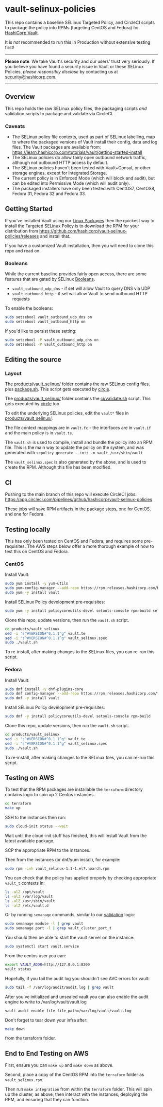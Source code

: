 # vault-selinux-policies

This repo contains a baseline SELinux Targeted Policy, and CircleCI scripts to package the policy into RPMs (targeting CentOS and Fedora) for [HashiCorp Vault](https://www.vaultproject.io).

It is _not_ recommended to run this in Production without extensive testing first!

-----

**Please note**: We take Vault's security and our users' trust very seriously. If you believe you have found a security issue in Vault or these SELinux Policies, _please responsibly disclose_ by contacting us at [security@hashicorp.com](mailto:security@hashicorp.com).

-----

## Overview

This repo holds the raw SELinux policy files, the packaging scripts _and_ validation scripts to package and validate via CircleCI.

### Caveats

* The SELinux policy file contexts, used as part of SELinux labelling, map to where the packaged versions of Vault install their config, data and log files. The Vault packages are available from: https://learn.hashicorp.com/tutorials/vault/getting-started-install
* The SELinux policies do allow fairly open outbound network traffic, although not outbound HTTP access by default.
* The SELinux policies haven't been tested with Vault+Consul, or other storage engines, except for Integrated Storage.
* The current policy is in Enforced Mode (which will block and audit), but can be edited into Permissive Mode (which will audit only).
* The packaged installers have only been tested with CentOS7, CentOS8, Fedora 31, Fedora 32 and Fedora 33.

## Getting Started

If you've installed Vault using our [Linux Packages](https://learn.hashicorp.com/tutorials/vault/getting-started-install) then the quickest way to install the Targeted SELinux Policy is to download the RPM for your distribution from https://github.com/hashicorp/vault-selinux-policies/releases and install that.

If you have a customized Vault installation, then you will need to clone this repo and read on.

### Booleans

While the current baseline provides fairly open access, there are some features that are gated by SELinux [Booleans](https://wiki.gentoo.org/wiki/SELinux/Tutorials/Using_SELinux_booleans).

* `vault_outbound_udp_dns` - if set will allow Vault to query DNS via UDP
* `vault_outbound_http` - if set will allow Vault to send outbound HTTP requests

To enable the booleans:

```sh
sudo setsebool vault_outbound_udp_dns on
sudo setsebool vault_outbound_http on
```

If you'd like to persist these setting:

```sh
sudo setsebool -P vault_outbound_udp_dns on
sudo setsebool -P vault_outbound_http on
```

## Editing the source

### Layout

The [products/vault_selinux/](products/vault_selinux/) folder contains the raw SELinux config files, plus [package.sh](products/vault_selinux/package.sh). This script gets executed by [circle](.circleci/config.yml).

The [products/vault_selinux/](products/vault_selinux/) folder contains the [ci/validate.sh](products/vault_selinux/ci/validate.sh) script. This gets executed by [circle](.circleci/config.yml) too.

To edit the underlying SELinux policies, edit the `vault*` files in [products/vault_selinux/](products/vault_selinux/).

The file context mappings are in `vault.fc` - the interfaces are in `vault.if` and the main policy is in `vault.te`.

The `vault.sh` is used to compile, install and bundle the policy into an RPM file. This is the main way to update the policy on the system, and was generated with `sepolicy generate --init -n vault /usr/sbin/vault`

The `vault_selinux.spec` is also generated by the above, and is used to create the RPM. Although this file has been modified.

## CI

Pushing to the main branch of this repo will execute CircleCI jobs: https://app.circleci.com/pipelines/github/hashicorp/vault-selinux-policies

These jobs will save RPM artifacts in the package steps, one for CentOS, and one for Fedora.

## Testing locally

This has only been tested on CentOS and Fedora, and requires some pre-requisites. The AWS steps below offer a more thorough example of how to test this on CentOS and Fedora.

### CentOS

Install Vault:

```sh
sudo yum install -y yum-utils
sudo yum-config-manager --add-repo https://rpm.releases.hashicorp.com/RHEL/hashicorp.repo
sudo yum -y install vault
```

Install SELinux Policy development pre-requisites:

```sh
sudo yum -y install policycoreutils-devel setools-console rpm-build selinux-policy-devel selinux-policy-targeted
```

Clone this repo, update versions, then run the `vault.sh` script.

```sh
cd products/vault_selinux
sed -i "s^#VERSION#^0.1.1^g" vault.te
sed -i "s^#VERSION#^0.1.1^g" vault_selinux.spec
sudo ./vault.sh
```

To re-install, after making changes to the SELinux files, you can re-run this script.

### Fedora

Install Vault:

```sh
sudo dnf install -y dnf-plugins-core
sudo dnf config-manager --add-repo https://rpm.releases.hashicorp.com/fedora/hashicorp.repo
sudo dnf -y install vault
```

Install SELinux Policy development pre-requisites:

```sh
sudo dnf -y install policycoreutils-devel setools-console rpm-build
```

Clone this repo, update versions, then run the `vault.sh` script.

```sh
cd products/vault_selinux
sed -i "s^#VERSION#^0.1.1^g" vault.te
sed -i "s^#VERSION#^0.1.1^g" vault_selinux.spec
sudo ./vault.sh
```

To re-install, after making changes to the SELinux files, you can re-run this script.

## Testing on AWS

To test that the RPM packages are installable the `terraform` directory contains logic to spin up 2 Centos instances.

```sh
cd terraform
make up
```

SSH to the instances then run:

```sh
sudo cloud-init status --wait
```

Wait until the cloud-init stuff has finished, this will install Vault from the latest available package.

SCP the appropriate RPM to the instances.

Then from the instances (or dnf/yum install), for example:

```sh
sudo rpm -ivh vault_selinux-1.1-1.el7.noarch.rpm
```

You can check that the policy has applied properly by checking appropriate `vault_t` contexts in:

```sh
ls -alZ /opt/vault
ls -alZ /var/log/vault
ls -alZ /usr/sbin/vault
ls -alZ /etc/vault.d
```

Or by running `semanage` commands, similar to our [validation](products/vault_selinux/ci/validate.sh) logic:

```sh
sudo semanage module -l | grep vault
sudo semanage port -l | grep vault_cluster_port_t
```

You should then be able to start the vault server on the instance:

```sh
sudo systemctl start vault.service
```

From the centos user you can:
```sh
export VAULT_ADDR=http://127.0.0.1:8200
vault status
```

Hopefully, if you tail the audit log you shouldn't see AVC errors for vault:

```sh
sudo tail -f /var/log/audit/audit.log | grep vault
```

After you've initialized and unsealed vault you can also enable the audit engine to write to /var/log/vault/vault.log

```sh
vault audit enable file file_path=/var/log/vault/vault.log
```

Don't forget to tear down your infra after:

```sh
make down
```

from the terraform folder.

## End to End Testing on AWS

First, ensure you can `make up` and `make down` as above.

Second, place a copy of the CentOS RPM into the `terraform` folder as `vault_selinux.rpm`.

Then run `make integration` from within the `terraform` folder. This will spin up the cluster, as above, then interact with the instances, deploying the RPM, and ensuring that they can function.
